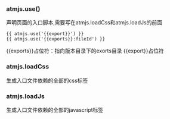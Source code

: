 ### atmjs.use()
声明页面的入口脚本,需要写在atmjs.loadCss和atmjs.loadJs的前面
```
{{ atmjs.use('{{export}}') }}
{{ atmjs.use('{{exports}}:fileId') }}
```
{{exports}}占位符：指向版本目录下的exorts目录
{{export}}占位符
### atmjs.loadCss
生成入口文件依赖的全部的css标签

### atmjs.loadJs
生成入口文件依赖的全部的javascript标签